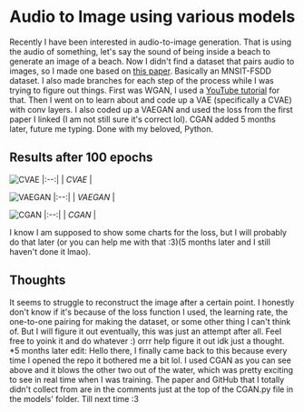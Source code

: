 # Audio to Image using various models
Recently I have been interested in audio-to-image generation. That is using the audio of something, let's say the sound of being inside a beach to generate an image of a beach. Now I didn't find a dataset that pairs audio to images, so I made one based on [this paper](https://arxiv.org/pdf/2109.13354.pdf). Basically an MNSIT-FSDD dataset. I also made branches for each step of the process while I was trying to figure out things. First was WGAN, I used a [YouTube tutorial](https://youtu.be/pG0QZ7OddX4?si=brUfAghFf2_xbcc6) for that. Then I went on to learn about and code up a VAE (specifically a CVAE) with conv layers. I also coded up a VAEGAN and used the loss from the first paper I linked (I am not still sure it's correct lol). CGAN added 5 months later, future me typing. Done with my beloved, Python.

## Results after 100 epochs
![CVAE](https://github.com/ZeroMeOut/ImageFromAudio/assets/63326326/6c321739-d06e-408a-bed9-aaf884d6b6ac) 
|:--:| 
| *CVAE* |

![VAEGAN](https://github.com/ZeroMeOut/ImageFromAudio/assets/63326326/5222ea66-a78c-4c2f-a19b-87f2750820fb)
|:--:| 
| *VAEGAN* |

![CGAN](https://github.com/user-attachments/assets/f3e6fff4-e45c-4d35-867f-2c540dea2cb2)
|:--:| 
| *CGAN* |


I know I am supposed to show some charts for the loss, but I will probably do that later (or you can help me with that :3)(5 months later and I still haven't done it lmao).

## Thoughts
It seems to struggle to reconstruct the image after a certain point. I honestly don't know if it's because of the loss function I used, the learning rate, the one-to-one pairing for making the dataset, or some other thing I can't think of. But I will figure it out eventually, this was just an attempt after all. Feel free to yoink it and do whatever :) orrr help figure it out idk just a thought. 
*5 months later edit:
Hello there, I finally came back to this because every time I opened the repo it bothered me a bit lol. I used CGAN as you can see above and it blows the other two out of the water, which was pretty exciting to see in real time when I was training. The paper and GitHub that I totally didn't collect from are in the comments just at the top of the CGAN.py file in the models' folder. Till next time :3
